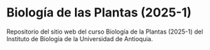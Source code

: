 # Biología de las Plantas (2025-1)

Repositorio del sitio web del curso Biología de la Plantas (2025-1) del 
Instituto de Biología de la Universidad de Antioquia.
